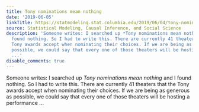 ```yaml
---
title: Tony nominations mean nothing
date: '2019-06-05'
linkTitle: https://statmodeling.stat.columbia.edu/2019/06/04/tony-nominations-mean-nothing/
source: Statistical Modeling, Causal Inference, and Social Science
description: 'Someone writes: I searched up *Tony nominations mean nothing* and I
  found nothing. So I had to write this. There are currently 41 theaters that the
  Tony awards accept when nominating their choices. If we are being as generous as
  possible, we could say that every one of those theaters will be hosting a performance
  ...'
disable_comments: true
---
```

Someone writes: I searched up *Tony nominations mean nothing* and I found nothing. So I had to write this. There are currently 41 theaters that the Tony awards accept when nominating their choices. If we are being as generous as possible, we could say that every one of those theaters will be hosting a performance ...